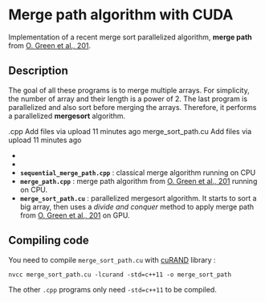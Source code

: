 # Merge path algorithm with CUDA
Implementation of a recent merge sort parallelized algorithm, **merge path** from [O. Green et al., 201](http://citeseerx.ist.psu.edu/viewdoc/download?doi=10.1.1.307.6456&rep=rep1&type=pdf).

## Description

The goal of all these programs is to merge multiple arrays. For simplicity, the number of array and their length is a power of 2. The last program is parallelized and also sort before merging the arrays. Therefore, it performs a parallelized **mergesort** algorithm.

.cpp	Add files via upload	11 minutes ago
merge_sort_path.cu	Add files via upload	11 minutes ago


  - 
  - 
  - **`sequential_merge_path.cpp`** : classical merge algorithm running on CPU
  - **`merge_path.cpp`** : merge path algorithm from [O. Green et al., 201](http://citeseerx.ist.psu.edu/viewdoc/download?doi=10.1.1.307.6456&rep=rep1&type=pdf) running on CPU.
  - **`merge_sort_path.cu`** : parallelized mergesort algorithm. It starts to sort a big array, then uses a *divide and conquer* method to apply merge path from [O. Green et al., 201](http://citeseerx.ist.psu.edu/viewdoc/download?doi=10.1.1.307.6456&rep=rep1&type=pdf) on GPU.

## Compiling code
You need to compile `merge_sort_path.cu` with [cuRAND](https://docs.nvidia.com/cuda/curand/index.html) library :

```console
nvcc merge_sort_path.cu -lcurand -std=c++11 -o merge_sort_path
```
The other `.cpp` programs only need `-std=c++11` to be compiled.
